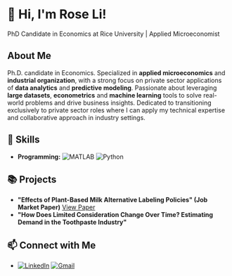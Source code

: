 # 👋 Hi, I'm Rose Li! 
PhD Candidate in Economics at Rice University | Applied Microeconomist  

## About Me  
Ph.D. candidate in Economics. Specialized in **applied microeconomics** and **industrial organization**, with a strong focus on private sector applications of **data analytics** and **predictive modeling**. Passionate about leveraging **large datasets**, **econometrics** and **machine learning** tools to solve real-world problems and drive business insights. Dedicated to transitioning exclusively to private sector roles where I can apply my technical expertise and collaborative approach in industry settings. 

## 🔧 Skills
- **Programming:** ![MATLAB](https://img.shields.io/badge/MATLAB-0076A8?style=flat&logo=mathworks&logoColor=white) ![Python](https://img.shields.io/badge/Python-3776AB?style=flat&logo=python&logoColor=white)

## 📚 Projects
- **"Effects of Plant-Based Milk Alternative Labeling Policies" (Job Market Paper)** [View Paper](https://www.dropbox.com/scl/fi/n92h2vtfxt61w19i1pz7s/JMP_draft_Rose.pdf?rlkey=ixxe46iwsjppskao7uk04ritf&st=4p18oz7r&dl=0)
- **"How Does Limited Consideration Change Over Time? Estimating Demand in the Toothpaste Industry"**

## 📫 Connect with Me
- [![LinkedIn](https://img.shields.io/badge/LinkedIn-0A66C2?style=flat&logo=linkedin&logoColor=white)](https://linkedin.com/in/r-li) [![Gmail](https://img.shields.io/badge/Gmail-D14836?style=flat&logo=gmail&logoColor=white)](mailto:ruosiroseli@gmail.com)

 
<!--
**ruosiroseli/ruosiroseli** is a ✨ _special_ ✨ repository because its `README.md` (this file) appears on your GitHub profile.

Here are some ideas to get you started:

- 🔭 I’m currently working on ...
- 🌱 I’m currently learning ...
- 👯 I’m looking to collaborate on ...
- 🤔 I’m looking for help with ...
- 💬 Ask me about ...
- 📫 How to reach me: ...
- 😄 Pronouns: ...
- ⚡ Fun fact: ...
-->
